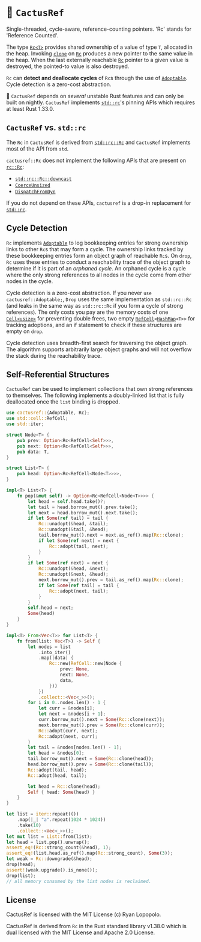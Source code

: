 # 🌵 `CactusRef`

Single-threaded, cycle-aware, reference-counting pointers. 'Rc' stands for
'Reference Counted'.

The type
[`Rc<T>`](https://lopopolo.github.io/ferrocarril/cactusref/struct.Rc.html)
provides shared ownership of a value of type `T`, allocated in the heap.
Invoking
[`clone`](https://lopopolo.github.io/ferrocarril/cactusref/struct.Rc.html#impl-Clone)
on [`Rc`](https://lopopolo.github.io/ferrocarril/cactusref/struct.Rc.html)
produces a new pointer to the same value in the heap. When the last externally
reachable
[`Rc`](https://lopopolo.github.io/ferrocarril/cactusref/struct.Rc.html) pointer
to a given value is destroyed, the pointed-to value is also destroyed.

`Rc` can **detect and deallocate cycles** of `Rc`s through the use of
[`Adoptable`](https://lopopolo.github.io/ferrocarril/cactusref/trait.Adoptable.html).
Cycle detection is a zero-cost abstraction.

🌌 `CactusRef` depends on _several_ unstable Rust features and can only be built
on nightly. `CactusRef` implements
[`std::rc`](https://doc.rust-lang.org/std/rc/index.html)'s pinning APIs which
requires at least Rust 1.33.0.

## `CactusRef` vs. `std::rc`

The `Rc` in `CactusRef` is derived from
[`std::rc::Rc`](https://doc.rust-lang.org/std/rc/struct.Rc.html) and `CactusRef`
implements most of the API from `std`.

`cactusref::Rc` does not implement the following APIs that are present on
[`rc::Rc`](https://doc.rust-lang.org/std/rc/struct.Rc.html):

- [`std::rc::Rc::downcast`](https://doc.rust-lang.org/std/rc/struct.Rc.html#method.downcast)
- [`CoerceUnsized`](https://doc.rust-lang.org/nightly/core/ops/trait.CoerceUnsized.html)
- [`DispatchFromDyn`](https://doc.rust-lang.org/nightly/core/ops/trait.DispatchFromDyn.html)

If you do not depend on these APIs, `cactusref` is a drop-in replacement for
[`std::rc`](https://doc.rust-lang.org/std/rc/index.html).

## Cycle Detection

`Rc` implements
[`Adoptable`](https://lopopolo.github.io/ferrocarril/cactusref/trait.Adoptable.html)
to log bookkeeping entries for strong ownership links to other `Rc`s that may
form a cycle. The ownership links tracked by these bookkeeping entries form an
object graph of reachable `Rc`s. On `drop`, `Rc` uses these entries to conduct a
reachability trace of the object graph to determine if it is part of an
_orphaned cycle_. An orphaned cycle is a cycle where the only strong references
to all nodes in the cycle come from other nodes in the cycle.

Cycle detection is a zero-cost abstraction. If you never
`use cactusref::Adoptable;`, `Drop` uses the same implementation as
`std::rc::Rc` (and leaks in the same way as `std::rc::Rc` if you form a cycle of
strong references). The only costs you pay are the memory costs of one
[`Cell<usize>`](https://doc.rust-lang.org/nightly/core/cell/struct.Cell.html)
for preventing double frees, two empty
[`RefCell`](https://doc.rust-lang.org/nightly/core/cell/struct.RefCell.html)`<`[`HashMap`](https://doc.rust-lang.org/nightly/std/collections/struct.HashMap.html)`<T>>`
for tracking adoptions, and an if statement to check if these structures are
empty on `drop`.

Cycle detection uses breadth-first search for traversing the object graph. The
algorithm supports arbitrarily large object graphs and will not overflow the
stack during the reachability trace.

## Self-Referential Structures

`CactusRef` can be used to implement collections that own strong references to
themselves. The following implements a doubly-linked list that is fully
deallocated once the `list` binding is dropped.

```rust
use cactusref::{Adoptable, Rc};
use std::cell::RefCell;
use std::iter;

struct Node<T> {
    pub prev: Option<Rc<RefCell<Self>>>,
    pub next: Option<Rc<RefCell<Self>>>,
    pub data: T,
}

struct List<T> {
    pub head: Option<Rc<RefCell<Node<T>>>>,
}

impl<T> List<T> {
    fn pop(&mut self) -> Option<Rc<RefCell<Node<T>>>> {
        let head = self.head.take()?;
        let tail = head.borrow_mut().prev.take();
        let next = head.borrow_mut().next.take();
        if let Some(ref tail) = tail {
            Rc::unadopt(&head, &tail);
            Rc::unadopt(&tail, &head);
            tail.borrow_mut().next = next.as_ref().map(Rc::clone);
            if let Some(ref next) = next {
                Rc::adopt(tail, next);
            }
        }
        if let Some(ref next) = next {
            Rc::unadopt(&head, &next);
            Rc::unadopt(&next, &head);
            next.borrow_mut().prev = tail.as_ref().map(Rc::clone);
            if let Some(ref tail) = tail {
                Rc::adopt(next, tail);
            }
        }
        self.head = next;
        Some(head)
    }
}

impl<T> From<Vec<T>> for List<T> {
    fn from(list: Vec<T>) -> Self {
        let nodes = list
            .into_iter()
            .map(|data| {
                Rc::new(RefCell::new(Node {
                    prev: None,
                    next: None,
                    data,
                }))
            })
            .collect::<Vec<_>>();
        for i in 0..nodes.len() - 1 {
            let curr = &nodes[i];
            let next = &nodes[i + 1];
            curr.borrow_mut().next = Some(Rc::clone(next));
            next.borrow_mut().prev = Some(Rc::clone(curr));
            Rc::adopt(curr, next);
            Rc::adopt(next, curr);
        }
        let tail = &nodes[nodes.len() - 1];
        let head = &nodes[0];
        tail.borrow_mut().next = Some(Rc::clone(head));
        head.borrow_mut().prev = Some(Rc::clone(tail));
        Rc::adopt(tail, head);
        Rc::adopt(head, tail);

        let head = Rc::clone(head);
        Self { head: Some(head) }
    }
}

let list = iter::repeat(())
    .map(|_| "a".repeat(1024 * 1024))
    .take(10)
    .collect::<Vec<_>>();
let mut list = List::from(list);
let head = list.pop().unwrap();
assert_eq!(Rc::strong_count(&head), 1);
assert_eq!(list.head.as_ref().map(Rc::strong_count), Some(3));
let weak = Rc::downgrade(&head);
drop(head);
assert!(weak.upgrade().is_none());
drop(list);
// all memory consumed by the list nodes is reclaimed.
```

## License

CactusRef is licensed with the MIT License (c) Ryan Lopopolo.

CactusRef is derived from `Rc` in the Rust standard library v1.38.0 which is
dual licensed with the MIT License and Apache 2.0 License.
